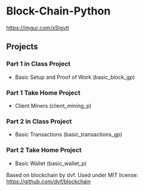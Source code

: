 # Block-Chain-Python

https://imgur.com/xSlgvtl

## Projects

### Part 1 in Class Project

-   Basic Setup and Proof of Work (basic_block_gp)

### Part 1 Take Home Project

-   Client Miners (client_mining_p)

### Part 2 in Class Project

-   Basic Transactions (basic_transactions_gp)

### Part 2 Take Home Project

-   Basic Wallet (basic_wallet_p)

Based on blockchain by dvf. Used under MIT license: https://github.com/dvf/blockchain
